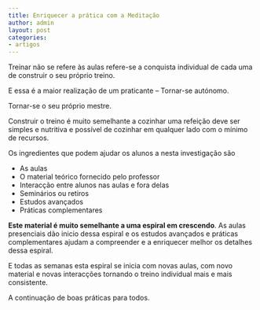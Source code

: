 ```yaml
---
title: Enriquecer a prática com a Meditação
author: admin
layout: post
categories:
- artigos
---
```

Treinar não se refere às aulas refere-se a conquista individual de cada uma de construir o seu próprio treino.

E essa é a maior realização de um praticante &#8211; Tornar-se autónomo.

Tornar-se o seu próprio mestre.

Construir o treino é muito semelhante a cozinhar uma refeição deve ser simples e nutritiva e possível de cozinhar em qualquer lado com o mínimo de recursos.

Os ingredientes que podem ajudar os alunos a nesta investigação são

*   As aulas
*   O material teórico fornecido pelo professor
*   Interacção entre alunos nas aulas e fora delas
*   Seminários ou retiros
*   Estudos avançados
*   Práticas complementares

**Este material é muito semelhante a uma espiral em crescendo**. As aulas presenciais dão inicio dessa espiral e os estudos avançados e práticas complementares ajudam a compreender e a enriquecer melhor os detalhes dessa espiral.

E todas as semanas esta espiral se inicia com novas aulas, com novo material e novas interacções tornando o treino individual mais e mais consistente.

A continuação de boas práticas para todos.
